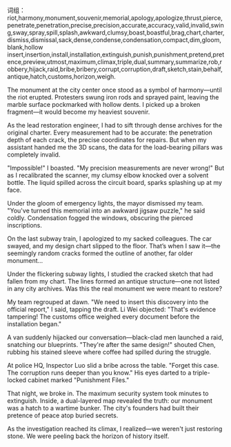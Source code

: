 词组：riot,harmony,monument,souvenir,memorial,apology,apologize,thrust,pierce,penetrate,penetration,precise,precision,accurate,accuracy,valid,invalid,swing,sway,spray,spill,splash,awkward,clumsy,boast,boastful,brag,chart,charter,dismiss,dismissal,sack,dense,condense,condensation,compact,dim,gloom,blank,hollow
insert,insertion,install,installation,extinguish,punish,punishment,pretend,pretence,preview,utmost,maximum,climax,triple,dual,summary,summarize,rob,robbery,hijack,raid,bribe,bribery,corrupt,corruption,draft,sketch,stain,behalf,antique,hatch,customs,horizon,weigh.

The monument at the city center once stood as a symbol of harmony—until the riot erupted. Protesters swung iron rods and sprayed paint, leaving the marble surface pockmarked with hollow dents. I picked up a broken fragment—it would become my heaviest souvenir.

As the lead restoration engineer, I had to sift through dense archives for the original charter. Every measurement had to be accurate: the penetration depth of each crack, the precise coordinates for repairs. But when my assistant handed me the 3D scans, the data for the load-bearing pillars was completely invalid.

"Impossible!" I boasted. "My precision measurements are never wrong!" But as I recalibrated the scanner, my clumsy elbow knocked over a solvent bottle. The liquid spilled across the circuit board, sparks splashing up at my face.

Under the gloom of emergency lights, the mayor dismissed my team. "You've turned this memorial into an awkward jigsaw puzzle," he said coldly. Condensation fogged the windows, obscuring the pierced inscriptions.

On the last subway train, I apologized to my sacked colleagues. The car swayed, and my design chart slipped to the floor. That’s when I saw it—the seemingly random cracks formed the outline of another, far older monument...

Under the flickering subway lights, I studied the cracked sketch that had fallen from my chart. The lines formed an antique structure—one not listed in any city archives. Was this the real monument we were meant to restore?

My team regrouped at dawn. "We need to insert this discovery into the official report," I said, tapping the draft. Li Wei objected: "That's evidence tampering! The customs office weighed every document before the installation began."

A van suddenly hijacked our conversation—black-clad men launched a raid, snatching our blueprints. "They're after the same design!" shouted Chen, rubbing his stained sleeve where coffee had spilled during the struggle.

At police HQ, Inspector Luo slid a bribe across the table. "Forget this case. The corruption runs deeper than you know." His eyes darted to a triple-locked cabinet marked "Punishment Files."

That night, we broke in. The maximum security system took minutes to extinguish. Inside, a dual-layered map revealed the truth: our monument was a hatch to a wartime bunker. The city's founders had built their pretence of peace atop buried secrets.

As the investigation reached its climax, I realized—we weren't just restoring stone. We were peeling back the horizon of history itself.